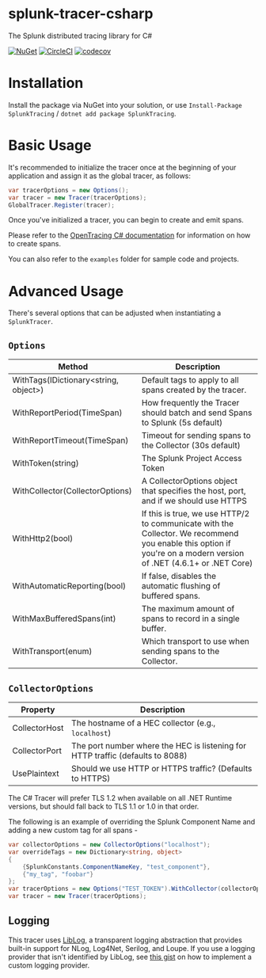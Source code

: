# splunk-tracer-csharp
The Splunk distributed tracing library for C#

[![NuGet](https://img.shields.io/nuget/v/Splunk.svg)](https://www.nuget.org/packages/Splunk) [![CircleCI](https://circleci.com/gh/splunk/splunk-tracer-csharp.svg?style=svg)](https://circleci.com/gh/splunk/splunk-tracer-csharp) [![codecov](https://codecov.io/gh/splunk/splunk-tracer-csharp/branch/master/graph/badge.svg)](https://codecov.io/gh/splunk/splunk-tracer-csharp)

# Installation
Install the package via NuGet into your solution, or use `Install-Package SplunkTracing` / `dotnet add package SplunkTracing`.

# Basic Usage
It's recommended to initialize the tracer once at the beginning of your application and assign it as the global tracer, as follows:
```c#
var tracerOptions = new Options();
var tracer = new Tracer(tracerOptions);
GlobalTracer.Register(tracer);
```

Once you've initialized a tracer, you can begin to create and emit spans.

Please refer to the [OpenTracing C# documentation](https://github.com/opentracing/opentracing-csharp) for information on how to create spans.

You can also refer to the `examples` folder for sample code and projects. 

# Advanced Usage

There's several options that can be adjusted when instantiating a `SplunkTracer`.

## `Options`
| Method | Description |
| -------- | ----------- |
| WithTags(IDictionary<string, object>)   | Default tags to apply to all spans created by the tracer.  |
| WithReportPeriod(TimeSpan)  | How frequently the Tracer should batch and send Spans to Splunk (5s default) |
| WithReportTimeout(TimeSpan)  | Timeout for sending spans to the Collector (30s default)  |
| WithToken(string) | The Splunk Project Access Token |
| WithCollector(CollectorOptions) | A CollectorOptions object that specifies the host, port, and if we should use HTTPS |
| WithHttp2(bool) | If this is true, we use HTTP/2 to communicate with the Collector. We recommend you enable this option if you're on a modern version of .NET (4.6.1+ or .NET Core) |
| WithAutomaticReporting(bool) | If false, disables the automatic flushing of buffered spans. |
| WithMaxBufferedSpans(int) | The maximum amount of spans to record in a single buffer. |
| WithTransport(enum) | Which transport to use when sending spans to the Collector. |

## `CollectorOptions`
| Property | Description |
| -------- | ----------- |
| CollectorHost | The hostname of a HEC collector (e.g., `localhost`)
| CollectorPort | The port number where the HEC is listening for HTTP traffic (defaults to 8088)
| UsePlaintext | Should we use HTTP or HTTPS traffic? (Defaults to HTTPS)

The C# Tracer will prefer TLS 1.2 when available on all .NET Runtime versions, but should fall back to TLS 1.1 or 1.0 in that order.

The following is an example of overriding the Splunk Component Name and adding a new custom tag for all spans -

```csharp
var collectorOptions = new CollectorOptions("localhost");
var overrideTags = new Dictionary<string, object> 
{
    {SplunkConstants.ComponentNameKey, "test_component"},
    {"my_tag", "foobar"}
};
var tracerOptions = new Options("TEST_TOKEN").WithCollector(collectorOptions).WithTags(overrideTags);
var tracer = new Tracer(tracerOptions);
```

## Logging
This tracer uses [LibLog](https://github.com/damianh/LibLog), a transparent logging abstraction that provides built-in support for NLog, Log4Net, Serilog, and Loupe.
If you use a logging provider that isn't identified by LibLog, see [this gist](https://gist.github.com/damianh/fa529b8346a83f7f49a9) on how to implement a custom logging provider.
